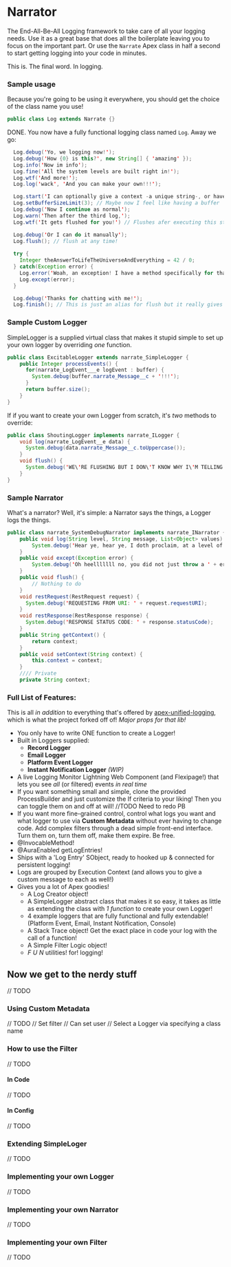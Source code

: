 # Narrator

The End-All-Be-All Logging framework to take care of all your logging needs.
Use it as a great base that does all the boilerplate leaving you to focus on the important part.
Or use the `Narrate` Apex class in half a second to start getting logging into your code in minutes.

This is. The final word. In logging.

### Sample usage

Because you're going to be using it everywhere, you should get the choice of the class name you use!

```java
public class Log extends Narrate {}
```

DONE. You now have a fully functional logging class named `Log`. Away we go:


```java
  Log.debug('Yo, we logging now!');
  Log.debug('How {0} is this?', new String[] { 'amazing' });
  Log.info('Now im info');
  Log.fine('All the system levels are built right in!');
  Log.wtf('And more!');
  Log.log('wack', 'And you can make your own!!!');

  Log.start('I can optionally give a context -a unique string-, or have one generated for me');
  Log.setBufferSizeLimit(3); // Maybe now I feel like having a buffer
  Log.debug('Now I continue as normal');
  Log.warn('Then after the third log,');
  Log.wtf('It gets flushed for you!') // Flushes afer executing this statement

  Log.debug('Or I can do it manually');
  Log.flush(); // flush at any time!
  
  try {
    Integer theAnswerToLifeTheUniverseAndEverything = 42 / 0;
  } catch(Exception error) {
    Log.error('Woah, an exception! I have a method specifically for that to make it all pretty and such!');
    Log.except(error);
  }

  Log.debug('Thanks for chatting with me!');
  Log.finish(); // This is just an alias for flush but it really gives some nice closure, doesn't it?
```


### Sample Custom Logger

SimpleLogger is a supplied virtual class that makes it stupid simple to set up your own logger by overriding *one* function.

```java
public class ExcitableLogger extends narrate_SimpleLogger {
    public Integer processEvents() {
      for(narrate_LogEvent___e logEvent : buffer) {
        System.debug(buffer.narrate_Message__c + '!!!');
      }
      return buffer.size();
    }
}
```

If if you want to create your own Logger from scratch, it's *two* methods to override:

```java
public class ShoutingLogger implements narrate_ILogger {
    void log(narrate_LogEvent__e data) {
      System.debug(data.narrate_Message__c.toUppercase());
    }
    void flush() {
      System.debug('WE\'RE FLUSHING BUT I DON\'T KNOW WHY I\'M TELLING YOU THAT');
    }
}
```


### Sample Narrator

What's a narrator? Well, it's simple: a Narrator says the things, a Logger logs the things.

```java
public class narrate_SystemDebugNarrator implements narrate_INarrator {
    public void log(String level, String message, List<Object> values) {
        System.debug('Hear ye, hear ye, I doth proclaim, at a level of ' + level + ', ' + message + ' is wack');
    }
    public void except(Exception error) {
        System.debug('Oh heelllllll no, you did not just throw a ' + error.getTypeName());
    }
    public void flush() {
        // Nothing to do
    }
    void restRequest(RestRequest request) {
      System.debug('REQUESTING FROM URI: ' + request.requestURI);
    }
    void restResponse(RestResponse response) {
      System.debug('RESPONSE STATUS CODE: ' + response.statusCode);
    }
    public String getContext() {
        return context;
    }
    public void setContext(String context) {
        this.context = context;
    }
    //// Private
    private String context;
```


### Full List of Features:

This is all *in addition* to everything that's offered by [apex-unified-logging](https://github.com/rsoesemann/apex-unified-logging), which is what the project forked off of! *Major props for that lib!*

  - You only have to write ONE function to create a Logger!
  - Built in Loggers supplied:
    - **Record Logger**
    - **Email Logger**
    - **Platform Event Logger**
    - **Instant Notification Logger** _(WIP)_
  - A live Logging Monitor Lightning Web Component (and Flexipage!) that lets you see _all_ (or filtered) events _in real time_
  - If you want something small and simple, clone the provided ProcessBuilder and just customize the If criteria to your liking! Then you can toggle them on and off at will! //TODO Need to redo PB
  - If you want more fine-grained control, control what logs you want and what logger to use via **Custom Metadata** without ever having to change code. Add complex filters through a dead simple front-end interface. Turn them on, turn them off, make them expire. Be free.
  - @InvocableMethod!
  - @AuraEnabled getLogEntries!
  - Ships with a 'Log Entry' SObject, ready to hooked up & connected for persistent logging!
  - Logs are grouped by Execution Context (and allows you to give a custom message to each as well!)
  - Gives you a lot of Apex goodies!
    - A Log Creator object!
    - A SimpleLogger abstract class that makes it so easy, it takes as little as extending the class with _1 function_ to create your own Logger!
    - 4 example loggers that are fully functional and fully extendable! (Platform Event, Email, Instant Notification, Console)
    - A Stack Trace object! Get the exact place in code your log with the call of a function!
    - A Simple Filter Logic object!
    - *F U N* utilities! for! logging!





## Now we get to the nerdy stuff

// TODO

### Using Custom Metadata

// TODO
// Set filter
// Can set user
// Select a Logger via specifying a class name


### How to use the Filter

// TODO

#### In Code

// TODO

#### In Config

// TODO

### Extending SimpleLoger

// TODO

### Implementing your own Logger

// TODO

### Implementing your own Narrator

// TODO

### Implementing your own Filter

// TODO